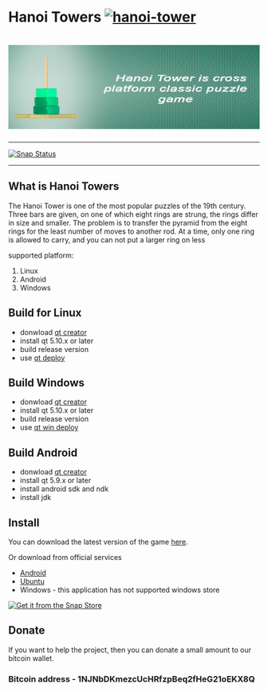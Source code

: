 # Hanoi Towers [![hanoi-tower](https://snapcraft.io/hanoi-tower/badge.svg)](https://snapcraft.io/hanoi-tower)

# ![Hanoi Towers Logo](/hanoi_towers/res/hanoibanner.jpg)

***************************
[![Snap Status](https://build.snapcraft.io/badge/QuasarApp/Hanoi-Towers.svg)](https://build.snapcraft.io/user/QuasarApp/Hanoi-Towers)
***************************
## What is Hanoi Towers
The Hanoi Tower is one of the most popular puzzles of the 19th century. Three bars are given, on one of which eight rings are strung, the rings differ in size and smaller. The problem is to transfer the pyramid from the eight rings for the least number of moves to another rod. At a time, only one ring is allowed to carry, and you can not put a larger ring on less

supported platform: 
1. Linux
2. Android 
3. Windows 

## Build for Linux

* donwload [qt creator](https://www.qt.io/download-thank-you?os=windows)
* install qt 5.10.x or later
* build release version
* use [qt deploy](https://quasarapp.github.io/QtDeployer)


## Build Windows 
* donwload [qt creator](https://www.qt.io/download-thank-you?os=windows)
* install qt 5.10.x or later
* build release version
* use [qt win deploy](http://doc.qt.io/qt-5/windows-deployment.html)

## Build Android 
* donwload [qt creator](https://www.qt.io/download-thank-you?os=windows)
* install qt 5.9.x or later
* install android sdk and ndk
* install jdk

## Install 
You can download the latest version of the game [here](https://github.com/EndrII/Hanoi-Towers/releases).

Or download from official services
  * [Android](https://play.google.com/store/apps/details?id=df.mobily.hanoi_towers) 
  * [Ubuntu](https://snapcraft.io/hanoi-tower)
  * Windows - this application has not supported windows store

[![Get it from the Snap Store](https://snapcraft.io/static/images/badges/en/snap-store-black.svg)](https://snapcraft.io/hanoi-tower)

## Donate
If you want to help the project, then you can donate a small amount to our bitcoin wallet.

### Bitcoin address - 1NJNbDKmezcUcHRfzpBeq2fHeG21oEKX8Q

